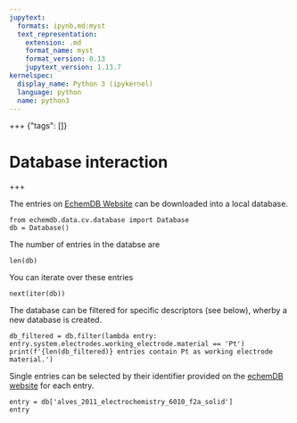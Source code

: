 ```yaml
---
jupytext:
  formats: ipynb,md:myst
  text_representation:
    extension: .md
    format_name: myst
    format_version: 0.13
    jupytext_version: 1.13.7
kernelspec:
  display_name: Python 3 (ipykernel)
  language: python
  name: python3
---
```


+++ {"tags": []}

# Database interaction

+++

The entries on [EchemDB Website](https://echemdb.github.io/website) can be downloaded into a local database.

```{code-cell} ipython3
from echemdb.data.cv.database import Database
db = Database()
```

The number of entries in the databse are

```{code-cell} ipython3
len(db)
```

You can iterate over these entries

```{code-cell} ipython3
next(iter(db))
```

The database can be filtered for specific descriptors (see below), 
wherby a new database is created.


```{code-cell} ipython3
db_filtered = db.filter(lambda entry: entry.system.electrodes.working_electrode.material == 'Pt')
print(f'{len(db_filtered)} entries contain Pt as working electrode material.')
```

Single entries can be selected by their identifier provided on the [echemDB website](https://echemdb.github.io/website) for each entry.

```{code-cell} ipython3
entry = db['alves_2011_electrochemistry_6010_f2a_solid']
entry
```
